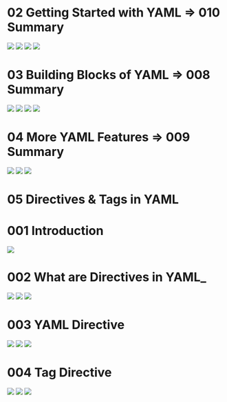 # 02 Getting Started with YAML => 010 Summary
![](Images/2022-10-15-17-53-08.png)
![](Images/2022-10-15-17-53-22.png)
![](Images/2022-10-15-17-53-36.png)
![](Images/2022-10-15-17-53-52.png)

# 03 Building Blocks of YAML => 008 Summary
![](Images/2022-10-15-22-16-17.png)
![](Images/2022-10-15-22-16-35.png)
![](Images/2022-10-15-22-16-49.png)
![](Images/2022-10-15-22-17-06.png)

# 04 More YAML Features => 009 Summary
![](Images/2022-10-16-07-44-51.png)
![](Images/2022-10-16-07-45-09.png)
![](Images/2022-10-16-07-45-30.png)

# 05 Directives & Tags in YAML

# 001 Introduction
![](Images/2022-10-16-08-24-06.png)

# 002 What are Directives in YAML_
![](Images/2022-10-16-08-25-09.png)
![](Images/2022-10-16-08-27-59.png)
![](Images/2022-10-16-08-30-03.png)

# 003 YAML Directive
![](Images/2022-10-16-08-31-18.png)
![](Images/2022-10-16-08-31-52.png)
![](Images/2022-10-16-08-32-10.png)

# 004 Tag Directive
![](Images/2022-10-16-08-35-27.png)
![](Images/2022-10-16-08-40-52.png)
![](Images/2022-10-16-08-41-49.png)
